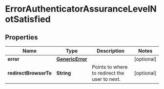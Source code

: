 

# ErrorAuthenticatorAssuranceLevelNotSatisfied


## Properties

| Name | Type | Description | Notes |
|------------ | ------------- | ------------- | -------------|
|**error** | [**GenericError**](GenericError.md) |  |  [optional] |
|**redirectBrowserTo** | **String** | Points to where to redirect the user to next. |  [optional] |



